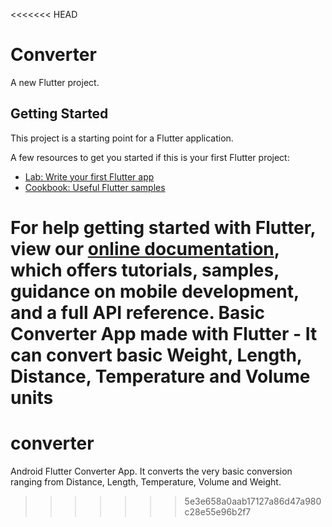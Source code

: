 <<<<<<< HEAD
# Converter

A new Flutter project.

## Getting Started

This project is a starting point for a Flutter application.

A few resources to get you started if this is your first Flutter project:

- [Lab: Write your first Flutter app](https://flutter.dev/docs/get-started/codelab)
- [Cookbook: Useful Flutter samples](https://flutter.dev/docs/cookbook)

For help getting started with Flutter, view our
[online documentation](https://flutter.dev/docs), which offers tutorials,
samples, guidance on mobile development, and a full API reference.
Basic Converter App made with Flutter - It can convert basic Weight, Length, Distance, Temperature and Volume units
=======
# converter
Android Flutter Converter App. It converts the very basic conversion ranging from Distance, Length, Temperature, Volume and Weight.
>>>>>>> 5e3e658a0aab17127a86d47a980c28e55e96b2f7
